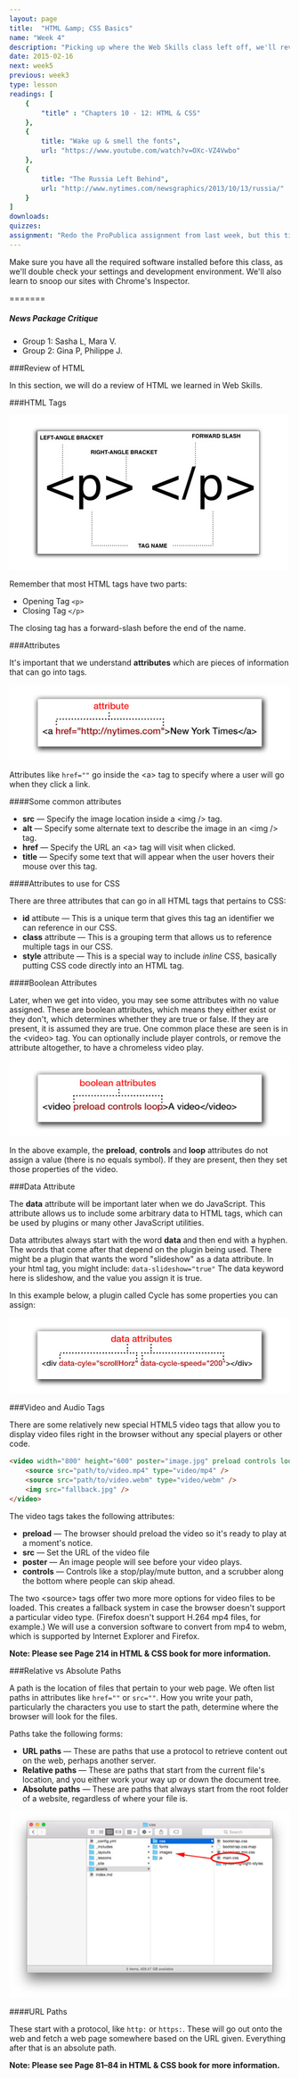 ```yaml
---
layout: page
title:  "HTML &amp; CSS Basics"
name: "Week 4"
description: "Picking up where the Web Skills class left off, we'll review HTML tags, nesting, and attributes. We'll also review basic CSS selectors and properties."
date: 2015-02-16
next: week5
previous: week3
type: lesson
readings: [
    {
        "title" : "Chapters 10 - 12: HTML & CSS"
    },
    {
        title: "Wake up & smell the fonts",
        url: "https://www.youtube.com/watch?v=OXc-VZ4Vwbo"
    },
    {
        title: "The Russia Left Behind",
        url: "http://www.nytimes.com/newsgraphics/2013/10/13/russia/"
    }
]
downloads: 
quizzes: 
assignment: "Redo the ProPublica assignment from last week, but this time make sure your HTML validates. You also need to start styling the document, making sure to use at least type and class selectors. Design-wise, keep it simple: a column of text on a white background. Stick to black and shades of grey for your text. Don't use any tags that describe style, as opposed to defining content. So avoid the use of \"i\", \"b\", \"hr\", \"font\", \"center\" and the like."
---
```


Make sure you have all the required software installed before this class, as we'll double check your settings and development environment. We'll also learn to snoop our sites with Chrome's Inspector.

=======
<h5>News Package Critique</h5>
<ul>
    <li>Group 1: Sasha L, Mara V.</li>
    <li>Group 2: Gina P, Philippe J.</li>
</ul>

###Review of HTML 

In this section, we will do a review of HTML we learned in Web Skills. 

###HTML Tags

<img src="../assets/images/html-tags.jpg" class="img-responsive left-block" alt="HTML tags" />

Remember that most HTML tags have two parts:

* Opening Tag <code>&lt;p&gt;</code>
* Closing Tag <code>&lt;/p&gt;</code>

The closing tag has a forward-slash before the end of the name.

###Attributes

It's important that we understand **attributes** which are pieces of information that can go into tags.

<img src="../assets/images/attribute.jpg" class="img-responsive left-block" alt="An attribute in a single tag" />

Attributes like `href=""` go inside the &lt;a&gt; tag to specify where a user will go when they click a link.

####Some common attributes

* **src** — Specify the image location inside a &lt;img /&gt; tag.
* **alt** — Specify some alternate text to describe the image in an &lt;img /&gt; tag.
* **href** — Specify the URL an &lt;a&gt; tag will visit when clicked.
* **title** — Specify some text that will appear when the user hovers their mouse over this tag.

####Attributes to use for CSS

There are three attributes that can go in all HTML tags that pertains to CSS:

* **id** attibute — This is a unique term that gives this tag an identifier we can reference in our CSS.
* **class** attribute — This is a grouping term that allows us to reference multiple tags in our CSS.
* **style** attribute — This is a special way to include *inline* CSS, basically putting CSS code directly into an HTML tag.

####Boolean Attributes

Later, when we get into video, you may see some attributes with no value assigned. These are boolean attributes, which means they either exist or they don't, which determines whether they are true or false. If they are present, it is assumed they are true. One common place these are seen is in the &lt;video&gt; tag. You can optionally include player controls, or remove the attribute altogether, to have a chromeless video play.

<img src="../assets/images/attribute-with-no-value.jpg" class="img-responsive left-block" alt="attributes with no value" />

In the above example, the **preload**, **controls** and **loop** attributes do not assign a value (there is no equals symbol). If they are present, then they set those properties of the video.


###Data Attribute

The **data** attribute will be important later when we do JavaScript. This attribute allows us to include some arbitrary data to HTML tags, which can be used by plugins or many other JavaScript utilities.

Data attributes always start with the word **data** and then end with a hyphen. The words that come after that depend on the plugin being used. There might be a plugin that wants the word "slideshow" as a data attribute. In your html tag, you might include: `data-slideshow="true"` The data keyword here is slideshow, and the value you assign it is true. 

In this example below, a plugin called Cycle has some properties you can assign:

<img src="../assets/images/attributes-data.jpg" class="img-responsive left-block" alt="data attributes" />


###Video and Audio Tags

There are some relatively new special HTML5 video tags that allow you to display video files right in the browser without any special players or other code. 

```html
<video width="800" height="600" poster="image.jpg" preload controls loop>
	<source src="path/to/video.mp4" type="video/mp4" />
	<source src="path/to/video.webm" type="video/webm" />
	<img src="fallback.jpg" />
</video>
```

The video tags takes the following attributes:

* **preload** — The browser should preload the video so it's ready to play at a moment's notice.
* **src** — Set the URL of the video file
* **poster** — An image people will see before your video plays.
* **controls** — Controls like a stop/play/mute button, and a scrubber along the bottom where people can skip ahead.

The two &lt;source&gt; tags offer two more more options for video files to be loaded. This creates a fallback system in case the browser doesn't support a particular video type. (Firefox doesn't support H.264 mp4 files, for example.) We will use a conversion software to convert from mp4 to webm, which is supported by Internet Explorer and Firefox.

**Note: Please see Page 214 in HTML &amp; CSS book for more information.**

###Relative vs Absolute Paths

A path is the location of files that pertain to your web page. We often list paths in attributes like `href=""` or `src=""`. How you write your path, particularly the characters you use to start the path, determine where the browser will look for the files.

Paths take the following forms:

* **URL paths** — These are paths that use a protocol to retrieve content out on the web, perhaps another server.
* **Relative paths** — These are paths that start from the current file's location, and you either work your way up or down the document tree.
* **Absolute paths** — These are paths that always start from the root folder of a website, regardless of where your file is.

<img src="../assets/images/folder-structure.jpg" class="img-responsive left-block" alt="folder structure" />

####URL Paths

These start with a protocol, like `http:` or `https:`. These will go out onto the web and fetch a web page somewhere based on the URL given. Everything after that is an absolute path.

**Note: Please see Page 81–84 in HTML &amp; CSS book for more information.**

